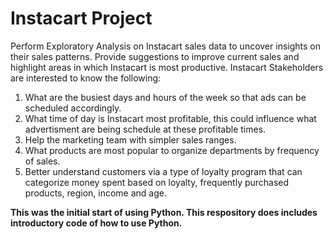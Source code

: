 # Instacart Project

Perform Exploratory Analysis on Instacart sales data to uncover insights on their sales patterns. Provide suggestions to improve current sales and highlight areas in which Instacart is most productive.
Instacart Stakeholders are interested to know the following:
1) What are the busiest days and hours of the week so that ads can be scheduled accordingly.
2) What time of day is Instacart most profitable, this could influence what advertisment are being schedule at these profitable times.
3) Help the marketing team with simpler sales ranges.
4) What products are most popular to organize departments by frequency of sales.
5) Better understand customers via a type of loyalty program that can categorize money spent based on loyalty, frequently purchased products, region, income and age.

**This was the initial start of using Python. This respository does includes introductory code of how to use Python.**
